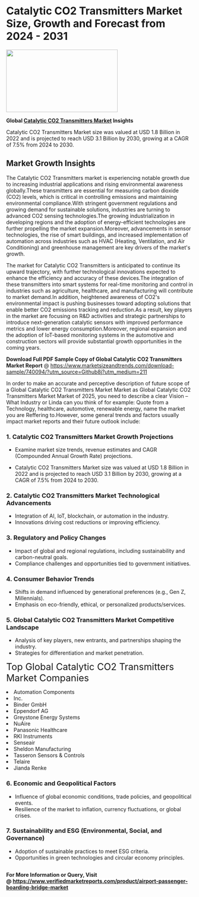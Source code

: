 <H1>Catalytic CO2 Transmitters Market Size, Growth and Forecast from 2024 - 2031</H1><img class="aligncenter size-medium wp-image-584254" src="https://thirdeyenews.in/wp-content/uploads/2024/09/Global-Market-Research-300x168.jpeg" alt="" width="300" height="168" /><p><strong>Global&nbsp;<a href="https://www.marketsizeandtrends.com/download-sample/740094/?utm_source=Github8j?utm_medium=211">Catalytic CO2 Transmitters Market</a> Insights</strong></p><p>Catalytic CO2 Transmitters Market size was valued at USD 1.8 Billion in 2022 and is projected to reach USD 3.1 Billion by 2030, growing at a CAGR of 7.5% from 2024 to 2030.</p><p><h2>Market Growth Insights</h2> <p>The Catalytic CO2 Transmitters market is experiencing notable growth due to increasing industrial applications and rising environmental awareness globally.These transmitters are essential for measuring carbon dioxide (CO2) levels, which is critical in controlling emissions and maintaining environmental compliance.With stringent government regulations and growing demand for sustainable solutions, industries are turning to advanced CO2 sensing technologies.The growing industrialization in developing regions and the adoption of energy-efficient technologies are further propelling the market expansion.Moreover, advancements in sensor technologies, the rise of smart buildings, and increased implementation of automation across industries such as HVAC (Heating, Ventilation, and Air Conditioning) and greenhouse management are key drivers of the market's growth.</p> <p>The market for Catalytic CO2 Transmitters is anticipated to continue its upward trajectory, with further technological innovations expected to enhance the efficiency and accuracy of these devices.The integration of these transmitters into smart systems for real-time monitoring and control in industries such as agriculture, healthcare, and manufacturing will contribute to market demand.In addition, heightened awareness of CO2's environmental impact is pushing businesses toward adopting solutions that enable better CO2 emissions tracking and reduction.As a result, key players in the market are focusing on R&D activities and strategic partnerships to introduce next-generation catalytic sensors with improved performance metrics and lower energy consumption.Moreover, regional expansion and the adoption of IoT-based monitoring systems in the automotive and construction sectors will provide substantial growth opportunities in the coming years.<p><span class=""><strong>Download Full PDF Sample Copy of Global Catalytic CO2 Transmitters Market Report</strong> @ <a href="https://www.marketsizeandtrends.com/download-sample/740094/?utm_source=Github8j?utm_medium=211" target="_blank">https://www.marketsizeandtrends.com/download-sample/740094/?utm_source=Github8j?utm_medium=211</a></span></p><p>In order to make an accurate and perceptive description of future scope of a Global&nbsp;Catalytic CO2 Transmitters Market Market as Global&nbsp;Catalytic CO2 Transmitters Market Market of 2025, you need to describe a clear Vision &ndash; What Industry or Linda can you think of for example: Quote from a Technology, healthcare, automotive, renewable energy, name the market you are Reffering to.However, some general trends and factors usually impact market reports and their future outlook include:</p><h3>1.&nbsp;<strong>Catalytic CO2 Transmitters Market Growth Projections</strong></h3><ul><li>Examine market size trends, revenue estimates and CAGR (Compounded Annual Growth Rate) projections.</li><li><p>Catalytic CO2 Transmitters Market size was valued at USD 1.8 Billion in 2022 and is projected to reach USD 3.1 Billion by 2030, growing at a CAGR of 7.5% from 2024 to 2030.</p></li></ul><h3>2.&nbsp;<strong>Catalytic CO2 Transmitters Market Technological Advancements</strong></h3><ul><li>Integration of AI, IoT, blockchain, or automation in the industry.</li><li>Innovations driving cost reductions or improving efficiency.</li></ul><h3>3.&nbsp;<strong>Regulatory and Policy Changes</strong></h3><ul><li>Impact of global and regional regulations, including sustainability and carbon-neutral goals.</li><li>Compliance challenges and opportunities tied to government initiatives.</li></ul><h3>4.&nbsp;<strong>Consumer Behavior Trends</strong></h3><ul><li>Shifts in demand influenced by generational preferences (e.g., Gen Z, Millennials).</li><li>Emphasis on eco-friendly, ethical, or personalized products/services.</li></ul><h3>5.&nbsp;<strong>Global Catalytic CO2 Transmitters Market Competitive Landscape</strong></h3><ul><li>Analysis of key players, new entrants, and partnerships shaping the industry.</li><li>Strategies for differentiation and market penetration.</li></ul><p data-pm-slice="1 1 []"><span style="color: inherit; font-family: inherit; font-size: 25px;">Top Global Catalytic CO2 Transmitters Market Companies</span></p><div class="" data-test-id=""><p><li>Automation Components</li><li> Inc.</li><li> Binder GmbH</li><li> Eppendorf AG</li><li> Greystone Energy Systems</li><li> NuAire</li><li> Panasonic Healthcare</li><li> RKI Instruments</li><li> Senseair</li><li> Sheldon Manufacturing</li><li> Tasseron Sensors & Controls</li><li> Telaire</li><li> Jianda Renke</li></p></div><h3>6.&nbsp;<strong>Economic and Geopolitical Factors</strong></h3><ul><li>Influence of global economic conditions, trade policies, and geopolitical events.</li><li>Resilience of the market to inflation, currency fluctuations, or global crises.</li></ul><h3>7.&nbsp;<strong>Sustainability and ESG (Environmental, Social, and Governance)</strong></h3><ul><li>Adoption of sustainable practices to meet ESG criteria.</li><li>Opportunities in green technologies and circular economy principles.</li></ul><h2><strong style="font-size: 14px;">For More Information or Query, Visit @&nbsp;</strong><a style="background-color: #ffffff; font-size: 14px;" href="https://www.marketsizeandtrends.com/report/catalytic-co2-transmitters-market/" target="_blank">https://www.verifiedmarketreports.com/product/airport-passenger-boarding-bridge-market</a></h2>